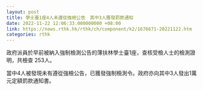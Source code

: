 ```yaml
---
layout: post
title: 學士臺1座4人未遵從強檢公告　其中3人獲發罰款通知
date: 2022-11-22 12:06:33.000000000 +08:00
link: https://news.rthk.hk/rthk/ch/component/k2/1676671-20221122.htm
categories: rthk
---
```


政府派員於早前被納入強制檢測公告的薄扶林學士臺1座，查核受檢人士的檢測證明，共檢查 253人。

當中4人被發現未有遵從強檢公告，已獲發強制檢測令。政府亦向其中3人發出1萬元定額罰款通知書。
